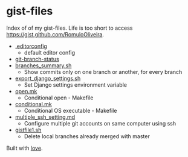 gist-files
==========

Index of  of my gist-files. Life is too short to access https://gist.github.com/RomuloOliveira.

- [.editorconfig](https://api.github.com/gists/f2ec76d3930acbad4930)
  - default editor config
- [git-branch-status](https://api.github.com/gists/2e74a89e3a20fd796cfa)
- [branches_summary.sh](https://api.github.com/gists/2fbdc0832f85809d8665)
  - Show commits only on one branch or another, for every branch
- [export_django_settings.sh](https://api.github.com/gists/73a778a5f7fa22e7ad95)
  - Set Django settings environment variable
- [open.mk](https://api.github.com/gists/8a758c3a1421b76729b5)
  - Conditional open - Makefile
- [conditional.mk](https://api.github.com/gists/a88ea62a686665c00312)
  - Conditional OS executable - Makefile
- [multiple_ssh_setting.md](https://api.github.com/gists/d668b01e7eac40638571)
  - Configure multiple git accounts on same computer using ssh
- [gistfile1.sh](https://api.github.com/gists/0b7cea72dcf273737e3b)
  - Delete local branches already merged with master

Built with [love](https://github.com/RomuloOliveira/gist-index-generator).
